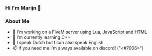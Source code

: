 ### Hi I'm Marijn 👋

### About Me

- 🐌 I'm working on a FiveM server using Lua, JavaScript and HTML
- 🌱 I’m currently learning C++
- 💬 I speak Dutch but I can also speak English
- 📫 If you need me I'm always available on discord! ("&lt;</NijramGamer>#7006&gt;")


